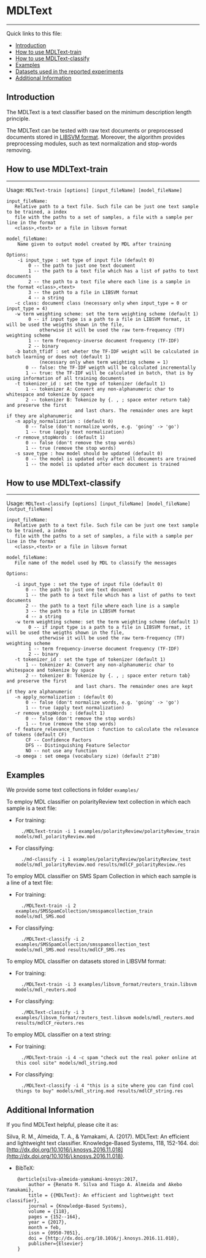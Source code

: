 # MDLText
----------

Quick links to this file:

* [Introduction](#introduction)
* [How to use MDLText-train](#how-to-use-MDLText-train)
* [How to use MDLText-classify](#how-to-use-MDLText-classify)
* [Examples](#examples)
* [Datasets used in the reported experiments](examples/libsvm_format/textCorpora/)
* [Additional Information](#additional-information)

## Introduction
The MDLText is a text classifier based on the minimum description length principle. 

The MDLText can be tested with raw text documents or preprocessed documents stored in [LIBSVM format](https://www.csie.ntu.edu.tw/~cjlin/libsvm/). Moreover, the algorithm provides preprocessing modules, such as text normalization and stop-words removing.


## How to use MDLText-train

------------------------------------------------------------------------------
Usage: ```MDLText-train [options] [input_fileName] [model_fileName]``` 

```
input_fileName: 
   Relative path to a text file. Such file can be just one text sample to be trained, a index
   file with the paths to a set of samples, a file with a sample per line in the format
   <class>,<text> or a file in libsvm format  

model_fileName: 
    Name given to output model created by MDL after training

Options:
    -i input_type : set type of input file (default 0)  
        0 -- the path to just one text document  
        1 -- the path to a text file which has a list of paths to text documents  
        2 -- the path to a text file where each line is a sample in the format <class>,<text>      
        3 -- the path to a file in LIBSVM format
        4 -- a string
   -c class: document class (necessary only when input_type = 0 or input_type = 4)
   -w term weighting scheme: set the term weighting scheme (default 1)
   	    0 -- if input type is a path to a file in LIBSVM format, it will be used the weigths shown in the file,
   			otherwise it will be used the raw term-frequency (TF) weighting scheme
   	    1 -- term frequency-inverse document frequency (TF-IDF)
   	    2 -- binary
   -b batch_tfidf : set wheter the TF-IDF weight will be calculated in batch learning or does not (default 1)
   			(necessary only when term weighting scheme = 1)
       0 -- false: the TF-IDF weigth will be calculated incrementally
       1 -- true: the TF-IDF will be calculated in batch, that is by using information of all training documents
   -t tokenizer_id : set the type of tokenizer (default 1)
       1 -- tokenizer A: Convert any non-alphanumeric char to whitespace and tokenize by space
       2 -- tokenizer B: Tokenize by {. , ; space enter return tab} and preserve the first
                         and last chars. The remainder ones are kept if they are alphanumeric
   -n apply_normalization : (default 0)
       0 -- false (don't normalize words, e.g. 'going' -> 'go')
       1 -- true (apply text normalization)
   -r remove_stopWords : (default 1)
       0 -- false (don't remove the stop words)
       1 -- true (remove the stop words)
   -s save_type : how model should be updated (default 0)
       0 -- the model is updated only after all documents are trained
       1 -- the model is updated after each document is trained
``` 


## How to use MDLText-classify

------------------------------------------------------------------------------
Usage: ```MDLText-classify [options] [input_fileName] [model_fileName] [output_fileName]```

```
input_fileName:
   Relative path to a text file. Such file can be just one text sample to be trained, a index
   file with the paths to a set of samples, a file with a sample per line in the format
   <class>,<text> or a file in libsvm format

model_fileName:
   File name of the model used by MDL to classify the messages

Options:

   -i input_type : set the type of input file (default 0)
       0 -- the path to just one text document
       1 -- the path to a text file which has a list of paths to text documents
       2 -- the path to a text file where each line is a sample
       3 -- the path to a file in LIBSVM format
       4 -- a string
   -w term weighting scheme: set the term weighting scheme (default 1)
   	    0 -- if input type is a path to a file in LIBSVM format, it will be used the weigths shown in the file,
   			otherwise it will be used the raw term-frequency (TF) weighting scheme
   	    1 -- term frequency-inverse document frequency (TF-IDF)
   	    2 -- binary
   -t tokenizer_id : set the type of tokenizer (default 1)
       1 -- tokenizer A: Convert any non-alphanumeric char to whitespace and tokenize by space
       2 -- tokenizer B: Tokenize by {. , ; space enter return tab} and preserve the first
                         and last chars. The remainder ones are kept if they are alphanumeric
   -n apply_normalization : (default 0)
       0 -- false (don't normalize words, e.g. 'going' -> 'go')
       1 -- true (apply text normalization)
   -r remove_stopWords : (default 1)
       0 -- false (don't remove the stop words)
       1 -- true (remove the stop words)
   -f feature_relevance_function : function to calculate the relevance of tokens (default CF)
       CF -- Confidence Factors
       DFS -- Distinguishing Feature Selector
       NO -- not use any function
   -o omega : set omega (vocabulary size) (default 2^10) 
```

## Examples

We provide some text collections in folder ```examples/```


To employ MDL classifier on polarityReview text collection in which each sample is a text file:

* For training:
		
		./MDLText-train -i 1 examples/polarityReview/polarityReview_train models/mdl_polarityReview.mod
		
* For classifying:
		
		./md-classify -i 1 examples/polarityReview/polarityReview_test models/mdl_polarityReview.mod results/mdlCF_polarityReview.res
		


To employ MDL classifier on SMS Spam Collection in which each sample is a line of a text file:

* For training:
		
		./MDLText-train -i 2 examples/SMSSpamCollection/smsspamcollection_train models/mdl_SMS.mod
		
* For classifying:
		
		./MDLText-classify -i 2 examples/SMSSpamCollection/smsspamcollection_test models/mdl_SMS.mod results/mdlCF_SMS.res
		

To employ MDL classifier on datasets stored in LIBSVM format:

* For training:
		
		./MDLText-train -i 3 examples/libsvm_format/reuters_train.libsvm models/mdl_reuters.mod
		
* For classifying:
		
		./MDLText-classify -i 3 examples/libsvm_format/reuters_test.libsvm models/mdl_reuters.mod results/mdlCF_reuters.res

To employ MDL classifier on a text string:

* For training:
		
		./MDLText-train -i 4 -c spam "check out the real poker online at this cool site" models/mdl_string.mod
		
* For classifying:
		
		./MDLText-classify -i 4 "this is a site where you can find cool things to buy" models/mdl_string.mod results/mdlCF_string.res

## Additional Information
If you find MDLText helpful, please cite it as:

Silva, R. M., Almeida, T. A., & Yamakami, A. (2017). MDLText: An efficient and lightweight text classifier. Knowledge-Based Systems, 118, 152-164.
doi:[http://dx.doi.org/10.1016/j.knosys.2016.11.018](http://dx.doi.org/10.1016/j.knosys.2016.11.018).

* BibTeX:
```
    @article{silva-almeida-yamakami-knosys:2017,
    	author = {Renato M. Silva and Tiago A. Almeida and Akebo Yamakami},
    	title = {{MDLText}: An efficient and lightweight text classifier},
    	journal = {Knowledge-Based Systems},
    	volume = {118},
    	pages = {152--164},
    	year = {2017},
    	month = feb,
    	issn = {0950-7051},
    	doi = {http://dx.doi.org/10.1016/j.knosys.2016.11.018},
    	publisher={Elsevier}
    }
```


